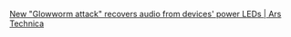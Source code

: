
[New "Glowworm attack" recovers audio from devices' power LEDs | Ars Technica](https://arstechnica.com/gadgets/2021/08/new-glowworm-attack-recovers-audio-from-devices-power-leds)
